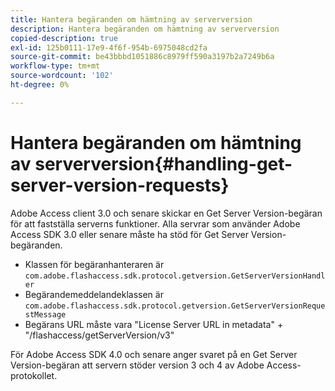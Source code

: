 ```yaml
---
title: Hantera begäranden om hämtning av serverversion
description: Hantera begäranden om hämtning av serverversion
copied-description: true
exl-id: 125b0111-17e9-4f6f-954b-6975048cd2fa
source-git-commit: be43bbbd1051886c8979ff590a3197b2a7249b6a
workflow-type: tm+mt
source-wordcount: '102'
ht-degree: 0%

---
```


# Hantera begäranden om hämtning av serverversion{#handling-get-server-version-requests}

Adobe Access client 3.0 och senare skickar en Get Server Version-begäran för att fastställa serverns funktioner. Alla servrar som använder Adobe Access SDK 3.0 eller senare måste ha stöd för Get Server Version-begäranden.

* Klassen för begäranhanteraren är `com.adobe.flashaccess.sdk.protocol.getversion.GetServerVersionHandler`
* Begärandemeddelandeklassen är `com.adobe.flashaccess.sdk.protocol.getversion.GetServerVersionRequestMessage`
* Begärans URL måste vara &quot;License Server URL in metadata&quot; + &quot;/flashaccess/getServerVersion/v3&quot;

För Adobe Access SDK 4.0 och senare anger svaret på en Get Server Version-begäran att servern stöder version 3 och 4 av Adobe Access-protokollet.
